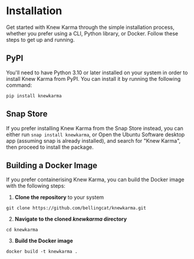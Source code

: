 # Installation

Get started with Knew Karma through the simple installation process, whether you prefer using a CLI, Python library,
or Docker. Follow these steps to get up and running.

## PyPI

You'll need to have Python 3.10 or later installed on your system in order to install Knew Karma from PyPI. You can
install it by running the following command:

```commandline
pip install knewkarma
```

## Snap Store

If you prefer installing Knew Karma from the Snap Store instead, you can either run `snap install knewkarma`, or Open
the Ubuntu
Software desktop app (assuming snap is already installed), and search for "Knew Karma", then proceed to install the
package.

## Building a Docker Image

If you prefer containerising Knew Karma, you can build the Docker image with the following steps:

1. **Clone the repository** to your system

```
git clone https://github.com/bellingcat/knewkarma.git
``` 

2. **Navigate to the cloned *knewkarma* directory**

```
cd knewkarma
```

3. **Build the Docker image**

```
docker build -t knewkarma .
```
